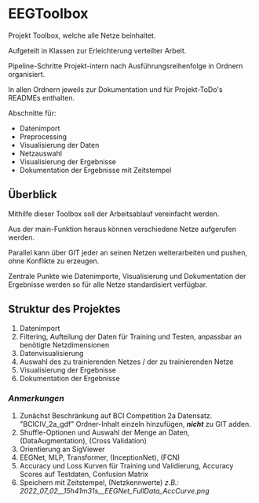 # EEGToolbox
Projekt Toolbox, welche alle Netze beinhaltet. 

Aufgeteilt in Klassen zur Erleichterung verteilter Arbeit.

Pipeline-Schritte Projekt-intern nach Ausführungsreihenfolge in Ordnern organisiert.

In allen Ordnern jeweils zur Dokumentation und für Projekt-ToDo's READMEs enthalten.

Abschnitte für:
- Datenimport
- Preprocessing 
- Visualisierung der Daten
- Netzauswahl
- Visualisierung der Ergebnisse
- Dokumentation der Ergebnisse mit Zeitstempel

## Überblick
Mithilfe dieser Toolbox soll der Arbeitsablauf vereinfacht werden. 

Aus der main-Funktion heraus können verschiedene Netze aufgerufen werden. 

Parallel kann über GIT jeder an seinen Netzen weiterarbeiten und pushen, 
ohne Konflikte zu erzeugen. 

Zentrale Punkte wie Datenimporte, Visualisierung und Dokumentation der Ergebnisse werden so für alle Netze standardisiert verfügbar.

## Struktur des Projektes

1. Datenimport
2. Filtering, Aufteilung der Daten für Training und Testen, anpassbar an benötigte Netzdimensionen
3. Datenvisualisierung
4. Auswahl des zu trainierenden Netzes / der zu trainierenden Netze
5. Visualisierung der Ergebnisse
6. Dokumentation der Ergebnisse

### *Anmerkungen*

1. Zunächst Beschränkung auf BCI Competition 2a Datensatz. "BCICIV_2a_gdf" Ordner-Inhalt einzeln hinzufügen, ***nicht*** zu GIT adden.
2. Shuffle-Optionen und Auswahl der Menge an Daten, (DataAugmentation), (Cross Validation)
3. Orientierung an SigViewer
4. EEGNet, MLP, Transformer, (InceptionNet), (FCN)
5. Accuracy und Loss Kurven für Training und Validierung, Accuracy Scores auf Testdaten, Confusion Matrix
6. Speichern mit Zeitstempel, (Netzkennwerte) *z.B.:  2022_07_02__15h41m31s__EEGNet_FullData_AccCurve.png*